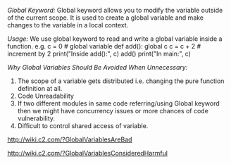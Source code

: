 *Global Keyword:*
Global keyword allows you to modify the variable outside of the current scope. It is used to create a global variable and make changes to the variable in a local context.

*Usage:*
We use global keyword to read and write a global variable inside a function.
e.g.
c = 0 # global variable
def add():
    global c
    c = c + 2 # increment by 2
    print("Inside add():", c)
add()
print("In main:", c)

*Why Global Variables Should Be Avoided When Unnecessary:*
1) The scope of a variable gets distributed i.e. changing the pure function definition at all.
2) Code Unreadability
3) If two different modules in same code referring/using Global keyword then we might have concurrency issues or more chances of code vulnerability.
4) Difficult to control shared access of variable.

http://wiki.c2.com/?GlobalVariablesAreBad

http://wiki.c2.com/?GlobalVariablesConsideredHarmful


